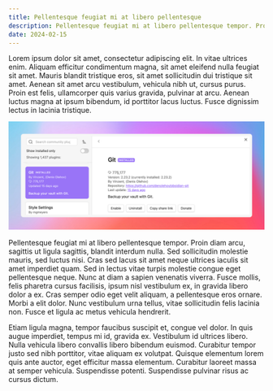 ```yaml
---
title: Pellentesque feugiat mi at libero pellentesque
description: Pellentesque feugiat mi at libero pellentesque tempor. Proin diam arcu, sagittis ut ligula sagittis, blandit interdum nulla. Sed sollicitudin molestie mauris, sed luctus nisi.
date: 2024-02-15
---
```

Lorem ipsum dolor sit amet, consectetur adipiscing elit. In vitae ultrices enim. Aliquam efficitur condimentum magna, sit amet eleifend nulla feugiat sit amet. Mauris blandit tristique eros, sit amet sollicitudin dui tristique sit amet. Aenean sit amet arcu vestibulum, vehicula nibh ut, cursus purus. Proin est felis, ullamcorper quis varius gravida, pulvinar at arcu. Aenean luctus magna at ipsum bibendum, id porttitor lacus luctus. Fusce dignissim lectus in lacinia tristique.

![](/assets/images/git-plugin.png)

Pellentesque feugiat mi at libero pellentesque tempor. Proin diam arcu, sagittis ut ligula sagittis, blandit interdum nulla. Sed sollicitudin molestie mauris, sed luctus nisi. Cras sed lacus sit amet neque ultrices iaculis sit amet imperdiet quam. Sed in lectus vitae turpis molestie congue eget pellentesque neque. Nunc at diam a sapien venenatis viverra. Fusce mollis, felis pharetra cursus facilisis, ipsum nisl vestibulum ex, in gravida libero dolor a ex. Cras semper odio eget velit aliquam, a pellentesque eros ornare. Morbi a elit dolor. Nunc vestibulum urna tellus, vitae sollicitudin felis lacinia non. Fusce et ligula ac metus vehicula hendrerit.

Etiam ligula magna, tempor faucibus suscipit et, congue vel dolor. In quis augue imperdiet, tempus mi id, gravida ex. Vestibulum id ultrices libero. Nulla vehicula libero convallis libero bibendum euismod. Curabitur tempor justo sed nibh porttitor, vitae aliquam ex volutpat. Quisque elementum lorem quis ante auctor, eget efficitur massa elementum. Curabitur laoreet massa at semper vehicula. Suspendisse potenti. Suspendisse pulvinar risus ac cursus dictum.